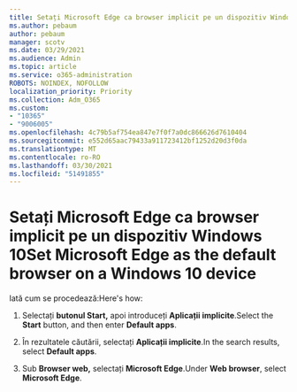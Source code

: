 ```yaml
---
title: Setați Microsoft Edge ca browser implicit pe un dispozitiv Windows 10
ms.author: pebaum
author: pebaum
manager: scotv
ms.date: 03/29/2021
ms.audience: Admin
ms.topic: article
ms.service: o365-administration
ROBOTS: NOINDEX, NOFOLLOW
localization_priority: Priority
ms.collection: Adm_O365
ms.custom:
- "10365"
- "9006005"
ms.openlocfilehash: 4c79b5af754ea847e7f0f7a0dc866626d7610404
ms.sourcegitcommit: e552d65aac79433a911723412bf1252d20d3f0da
ms.translationtype: MT
ms.contentlocale: ro-RO
ms.lasthandoff: 03/30/2021
ms.locfileid: "51491855"
---
```

# <a name="set-microsoft-edge-as-the-default-browser-on-a-windows-10-device"></a><span data-ttu-id="48629-102">Setați Microsoft Edge ca browser implicit pe un dispozitiv Windows 10</span><span class="sxs-lookup"><span data-stu-id="48629-102">Set Microsoft Edge as the default browser on a Windows 10 device</span></span>

<span data-ttu-id="48629-103">Iată cum se procedează:</span><span class="sxs-lookup"><span data-stu-id="48629-103">Here's how:</span></span>

1. <span data-ttu-id="48629-104">Selectați **butonul Start,** apoi introduceți **Aplicații implicite**.</span><span class="sxs-lookup"><span data-stu-id="48629-104">Select the **Start** button, and then enter **Default apps**.</span></span>

1. <span data-ttu-id="48629-105">În rezultatele căutării, selectați **Aplicații implicite**.</span><span class="sxs-lookup"><span data-stu-id="48629-105">In the search results, select **Default apps**.</span></span>

1. <span data-ttu-id="48629-106">Sub **Browser web,** selectați **Microsoft Edge**.</span><span class="sxs-lookup"><span data-stu-id="48629-106">Under **Web browser**, select **Microsoft Edge**.</span></span>
